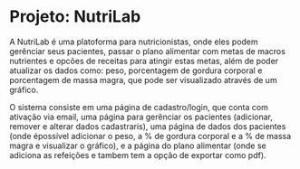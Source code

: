 # Projeto: NutriLab

A NutriLab é uma platoforma para nutricionistas, onde eles podem gerênciar seus pacientes, 
passar o plano alimentar com metas de macros nutrientes e opcões de receitas para atingir 
estas metas, além de poder atualizar os dados como: peso, porcentagem de gordura corporal
e porcentagem de massa magra, que pode ser visualizado através de um gráfico.

O sistema consiste em uma página de cadastro/login, que conta com ativação via email, uma 
página para gerênciar os pacientes (adicionar, remover e alterar dados cadastraris), uma 
página de dados dos pacientes (onde épossível adicionar o peso, a % de gordura corporal e 
a % de massa magra e visualizar o gráfico), e a página do plano alimentar (onde se adiciona
as refeições e tambem tem a opção de exportar como pdf).

